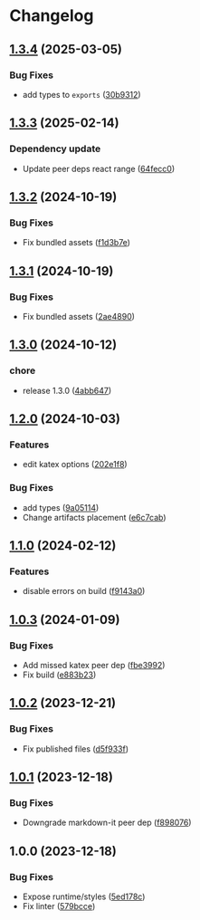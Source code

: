 # Changelog

## [1.3.4](https://github.com/diplodoc-platform/latex-extension/compare/v1.3.3...v1.3.4) (2025-03-05)


### Bug Fixes

* add types to `exports` ([30b9312](https://github.com/diplodoc-platform/latex-extension/commit/30b931263a54933f6610db72345068eecfa49d89))

## [1.3.3](https://github.com/diplodoc-platform/latex-extension/compare/v1.3.2...v1.3.3) (2025-02-14)


### Dependency update

* Update peer deps react range ([64fecc0](https://github.com/diplodoc-platform/latex-extension/commit/64fecc0c61631d1d0c729869667798f0f3dde260))

## [1.3.2](https://github.com/diplodoc-platform/latex-extension/compare/v1.3.1...v1.3.2) (2024-10-19)


### Bug Fixes

* Fix bundled assets ([f1d3b7e](https://github.com/diplodoc-platform/latex-extension/commit/f1d3b7eac61df9c9001f804f8420330d281936f9))

## [1.3.1](https://github.com/diplodoc-platform/latex-extension/compare/v1.3.0...v1.3.1) (2024-10-19)


### Bug Fixes

* Fix bundled assets ([2ae4890](https://github.com/diplodoc-platform/latex-extension/commit/2ae48900a6d0ecbcb9adafd1d12f58519abd9b49))

## [1.3.0](https://github.com/diplodoc-platform/latex-extension/compare/v1.2.0...v1.3.0) (2024-10-12)


### chore

* release 1.3.0 ([4abb647](https://github.com/diplodoc-platform/latex-extension/commit/4abb6471b94b0f985e55c316131a7910d2a60ff5))

## [1.2.0](https://github.com/diplodoc-platform/latex-extension/compare/v1.1.0...v1.2.0) (2024-10-03)


### Features

* edit katex options ([202e1f8](https://github.com/diplodoc-platform/latex-extension/commit/202e1f806f6b9ef7d35701f066ce86ca81bc7ed5))


### Bug Fixes

* add types ([9a05114](https://github.com/diplodoc-platform/latex-extension/commit/9a05114c601cb6040fa220b9a38bafd864734a94))
* Change artifacts placement ([e6c7cab](https://github.com/diplodoc-platform/latex-extension/commit/e6c7cab614330d4edcede5530b7bdbfbd2d1e626))

## [1.1.0](https://github.com/diplodoc-platform/latex-extension/compare/v1.0.3...v1.1.0) (2024-02-12)


### Features

* disable errors on build ([f9143a0](https://github.com/diplodoc-platform/latex-extension/commit/f9143a01eec66fe9042205f191f62f3b4256e42e))

## [1.0.3](https://github.com/diplodoc-platform/latex-extension/compare/v1.0.2...v1.0.3) (2024-01-09)


### Bug Fixes

* Add missed katex peer dep ([fbe3992](https://github.com/diplodoc-platform/latex-extension/commit/fbe3992932be2ee97ed93baa55d67bab2262fd80))
* Fix build ([e883b23](https://github.com/diplodoc-platform/latex-extension/commit/e883b230aedee72e04960c8dbecdcf1d0c3a0b07))

## [1.0.2](https://github.com/diplodoc-platform/latex-extension/compare/v1.0.1...v1.0.2) (2023-12-21)


### Bug Fixes

* Fix published files ([d5f933f](https://github.com/diplodoc-platform/latex-extension/commit/d5f933f86c3296b1cc51bf1d84c30456a5f9c2df))

## [1.0.1](https://github.com/diplodoc-platform/latex-extension/compare/v1.0.0...v1.0.1) (2023-12-18)


### Bug Fixes

* Downgrade markdown-it peer dep ([f898076](https://github.com/diplodoc-platform/latex-extension/commit/f8980765ce0148c3ba1715405e18aeca28c3071b))

## 1.0.0 (2023-12-18)


### Bug Fixes

* Expose runtime/styles ([5ed178c](https://github.com/diplodoc-platform/latex-extension/commit/5ed178cc60d34facf8f74d53f4fc0d3f87e73efd))
* Fix linter ([579bcce](https://github.com/diplodoc-platform/latex-extension/commit/579bcce0e792fa286b0646c44c8a5188cb5f3cac))
